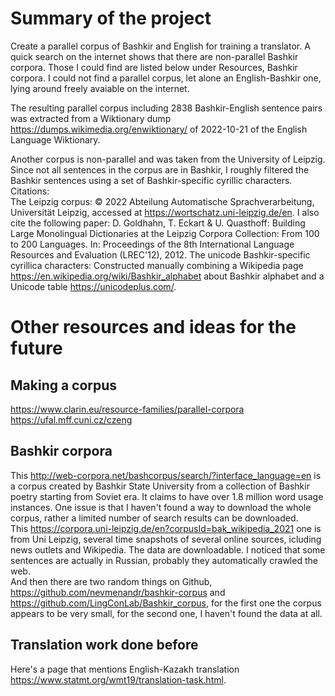 # Summary of the project 

Create a parallel corpus of Bashkir and English for training a translator. A quick search on the internet shows that there are non-parallel Bashkir corpora. Those I could find are listed below under Resources, Bashkir corpora. I could not find a parallel corpus, let alone an English-Bashkir one, lying around freely avaiable on the internet.  

The resulting parallel corpus including 2838 Bashkir-English sentence pairs was extracted from a Wiktionary dump https://dumps.wikimedia.org/enwiktionary/ of 2022-10-21 of the English Language Wiktionary.

Another corpus is non-parallel and was taken from the University of Leipzig. Since not all sentences in the corpus are in Bashkir, I roughly filtered the Bashkir sentences using a set of Bashkir-specific cyrillic characters. Citations:  
The Leipzig corpus: © 2022 Abteilung Automatische Sprachverarbeitung, Universität Leipzig, accessed at https://wortschatz.uni-leipzig.de/en. I also cite the following paper:  D. Goldhahn, T. Eckart & U. Quasthoff: Building Large Monolingual Dictionaries at the Leipzig Corpora Collection: From 100 to 200 Languages. In: Proceedings of the 8th International Language Resources and Evaluation (LREC'12), 2012.
The unicode Bashkir-specific cyrillica characters: Constructed manually combining a Wikipedia page https://en.wikipedia.org/wiki/Bashkir_alphabet about Bashkir alphabet and a Unicode table https://unicodeplus.com/.

# Other resources and ideas for the future

## Making a corpus  
https://www.clarin.eu/resource-families/parallel-corpora  
https://ufal.mff.cuni.cz/czeng

## Bashkir corpora  

This http://web-corpora.net/bashcorpus/search/?interface_language=en is a corpus created by Bashkir State University from a collection of Bashkir poetry starting from Soviet era. It claims to have over 1.8 million word usage instances. One issue is that I haven't found a way to download the whole corpus, rather a limited number of search results can be downloaded.  
This https://corpora.uni-leipzig.de/en?corpusId=bak_wikipedia_2021 one is from Uni Leipzig, several time snapshots of several online sources, icluding news outlets and Wikipedia. The data are downloadable. I noticed that some sentences are actually in Russian, probably they automatically crawled the web.  
And then there are two random things on Github, https://github.com/nevmenandr/bashkir-corpus and https://github.com/LingConLab/Bashkir_corpus, for the first one the corpus appears to be very small, for the second one, I haven't found the data at all.

## Translation work done before

Here's a page that mentions English-Kazakh translation https://www.statmt.org/wmt19/translation-task.html.
